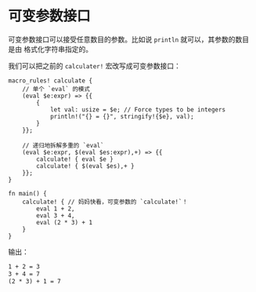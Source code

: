 # 可变参数接口

可变参数接口可以接受任意数目的参数。比如说 `println` 就可以，其参数的数目是由
格式化字符串指定的。

我们可以把之前的 `calculater!` 宏改写成可变参数接口：

```rust,editable
macro_rules! calculate {
    // 单个 `eval` 的模式
    (eval $e:expr) => {{
        {
            let val: usize = $e; // Force types to be integers
            println!("{} = {}", stringify!{$e}, val);
        }
    }};

    // 递归地拆解多重的 `eval`
    (eval $e:expr, $(eval $es:expr),+) => {{
        calculate! { eval $e }
        calculate! { $(eval $es),+ }
    }};
}

fn main() {
    calculate! { // 妈妈快看，可变参数的 `calculate!`！
        eval 1 + 2,
        eval 3 + 4,
        eval (2 * 3) + 1
    }
}
```

输出：

```txt
1 + 2 = 3
3 + 4 = 7
(2 * 3) + 1 = 7
```
